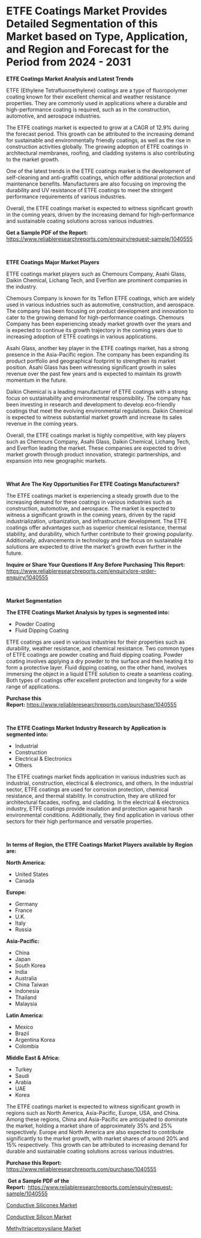 <p><h1>ETFE Coatings Market Provides Detailed Segmentation of this Market based on Type, Application, and Region and Forecast for the Period from 2024 - 2031</h1></p><p><strong>ETFE Coatings Market Analysis and Latest Trends</strong></p>
<p><p>ETFE (Ethylene Tetrafluoroethylene) coatings are a type of fluoropolymer coating known for their excellent chemical and weather resistance properties. They are commonly used in applications where a durable and high-performance coating is required, such as in the construction, automotive, and aerospace industries.</p><p>The ETFE coatings market is expected to grow at a CAGR of 12.9% during the forecast period. This growth can be attributed to the increasing demand for sustainable and environmentally friendly coatings, as well as the rise in construction activities globally. The growing adoption of ETFE coatings in architectural membranes, roofing, and cladding systems is also contributing to the market growth.</p><p>One of the latest trends in the ETFE coatings market is the development of self-cleaning and anti-graffiti coatings, which offer additional protection and maintenance benefits. Manufacturers are also focusing on improving the durability and UV resistance of ETFE coatings to meet the stringent performance requirements of various industries.</p><p>Overall, the ETFE coatings market is expected to witness significant growth in the coming years, driven by the increasing demand for high-performance and sustainable coating solutions across various industries.</p></p>
<p><strong>Get a Sample PDF of the Report:&nbsp;</strong> <a href="https://www.reliableresearchreports.com/enquiry/request-sample/1040555">https://www.reliableresearchreports.com/enquiry/request-sample/1040555</a></p>
<p>&nbsp;</p>
<p><strong>ETFE Coatings Major Market Players</strong></p>
<p><p>ETFE coatings market players such as Chemours Company, Asahi Glass, Daikin Chemical, Lichang Tech, and Everflon are prominent companies in the industry. </p><p>Chemours Company is known for its Teflon ETFE coatings, which are widely used in various industries such as automotive, construction, and aerospace. The company has been focusing on product development and innovation to cater to the growing demand for high-performance coatings. Chemours Company has been experiencing steady market growth over the years and is expected to continue its growth trajectory in the coming years due to increasing adoption of ETFE coatings in various applications.</p><p>Asahi Glass, another key player in the ETFE coatings market, has a strong presence in the Asia-Pacific region. The company has been expanding its product portfolio and geographical footprint to strengthen its market position. Asahi Glass has been witnessing significant growth in sales revenue over the past few years and is expected to maintain its growth momentum in the future.</p><p>Daikin Chemical is a leading manufacturer of ETFE coatings with a strong focus on sustainability and environmental responsibility. The company has been investing in research and development to develop eco-friendly coatings that meet the evolving environmental regulations. Daikin Chemical is expected to witness substantial market growth and increase its sales revenue in the coming years.</p><p>Overall, the ETFE coatings market is highly competitive, with key players such as Chemours Company, Asahi Glass, Daikin Chemical, Lichang Tech, and Everflon leading the market. These companies are expected to drive market growth through product innovation, strategic partnerships, and expansion into new geographic markets.</p></p>
<p>&nbsp;</p>
<p><strong>What Are The Key Opportunities For ETFE Coatings Manufacturers?</strong></p>
<p><p>The ETFE coatings market is experiencing a steady growth due to the increasing demand for these coatings in various industries such as construction, automotive, and aerospace. The market is expected to witness a significant growth in the coming years, driven by the rapid industrialization, urbanization, and infrastructure development. The ETFE coatings offer advantages such as superior chemical resistance, thermal stability, and durability, which further contribute to their growing popularity. Additionally, advancements in technology and the focus on sustainable solutions are expected to drive the market's growth even further in the future.</p></p>
<p><strong>Inquire or Share Your Questions If Any Before Purchasing This Report:</strong> <a href="https://www.reliableresearchreports.com/enquiry/pre-order-enquiry/1040555">https://www.reliableresearchreports.com/enquiry/pre-order-enquiry/1040555</a></p>
<p>&nbsp;</p>
<p><strong>Market Segmentation</strong></p>
<p><strong>The ETFE Coatings Market Analysis by types is segmented into:</strong></p>
<p><ul><li>Powder Coating</li><li>Fluid Dipping Coating</li></ul></p>
<p><p>ETFE coatings are used in various industries for their properties such as durability, weather resistance, and chemical resistance. Two common types of ETFE coatings are powder coating and fluid dipping coating. Powder coating involves applying a dry powder to the surface and then heating it to form a protective layer. Fluid dipping coating, on the other hand, involves immersing the object in a liquid ETFE solution to create a seamless coating. Both types of coatings offer excellent protection and longevity for a wide range of applications.</p></p>
<p><strong>Purchase this Report:&nbsp;</strong><a href="https://www.reliableresearchreports.com/purchase/1040555">https://www.reliableresearchreports.com/purchase/1040555</a></p>
<p>&nbsp;</p>
<p><strong>The ETFE Coatings Market Industry Research by Application is segmented into:</strong></p>
<p><ul><li>Industrial</li><li>Construction</li><li>Electrical & Electronics</li><li>Others</li></ul></p>
<p><p>The ETFE coatings market finds application in various industries such as industrial, construction, electrical & electronics, and others. In the industrial sector, ETFE coatings are used for corrosion protection, chemical resistance, and thermal stability. In construction, they are utilized for architectural facades, roofing, and cladding. In the electrical & electronics industry, ETFE coatings provide insulation and protection against harsh environmental conditions. Additionally, they find application in various other sectors for their high performance and versatile properties.</p></p>
<p>&nbsp;</p>
<p><strong>In terms of Region, the ETFE Coatings Market Players available by Region are:</strong></p>
<p>
    <p> <strong> North America: </strong>
        <ul>
            <li>United States</li>
            <li>Canada</li>
        </ul>
        </p> 
    <p> <strong> Europe: </strong>
        <ul>
            <li>Germany</li>
            <li>France</li>
            <li>U.K.</li>
            <li>Italy</li>
            <li>Russia</li>
        </ul>
        </p> 
    <p> <strong> Asia-Pacific: </strong>
        <ul>
            <li>China</li>
            <li>Japan</li>
            <li>South Korea</li>
            <li>India</li>
            <li>Australia</li>
            <li>China Taiwan</li>
            <li>Indonesia</li>
            <li>Thailand</li>
            <li>Malaysia</li>
        </ul>
        </p> 
    <p> <strong> Latin America: </strong>
        <ul>
            <li>Mexico</li>
            <li>Brazil</li>
            <li>Argentina Korea</li>
            <li>Colombia</li>
        </ul>
        </p> 
    <p> <strong> Middle East & Africa: </strong>
        <ul>
            <li>Turkey</li>
            <li>Saudi</li>
            <li>Arabia</li>
            <li>UAE</li>
            <li>Korea</li>
        </ul>
    </p>
    </p>
<p><p>The ETFE coatings market is expected to witness significant growth in regions such as North America, Asia-Pacific, Europe, USA, and China. Among these regions, China and Asia-Pacific are anticipated to dominate the market, holding a market share of approximately 35% and 25% respectively. Europe and North America are also expected to contribute significantly to the market growth, with market shares of around 20% and 15% respectively. This growth can be attributed to increasing demand for durable and sustainable coating solutions across various industries.</p></p>
<p><strong>Purchase this Report: </strong><a href="https://www.reliableresearchreports.com/purchase/1040555">https://www.reliableresearchreports.com/purchase/1040555</a></p>
<p>&nbsp;<strong>Get a Sample PDF of the Report:&nbsp;&nbsp;</strong><a href="https://www.reliableresearchreports.com/enquiry/request-sample/1040555">https://www.reliableresearchreports.com/enquiry/request-sample/1040555</a></p>
<p><strong></strong></p>
<p><p><a href="https://view.publitas.com/reportprime-1/conductive-silicones-market-size-evaluating-its-market-trends-growth-and-projections-2023-2030/">Conductive Silicones Market</a></p><p><a href="https://view.publitas.com/reportprime-1/conductive-silicon-market-size-growing-and-forecasted-for-period-from-2023-2030-and-provides-complete-market-analysis-of-this-market/">Conductive Silicon Market</a></p><p><a href="https://view.publitas.com/reportprime-1/methyltriacetoxysilane-market-research-report-the-key-to-successful-business-strategy-forecasted-for-period-from-2023-2030/">Methyltriacetoxysilane Market</a></p></p>